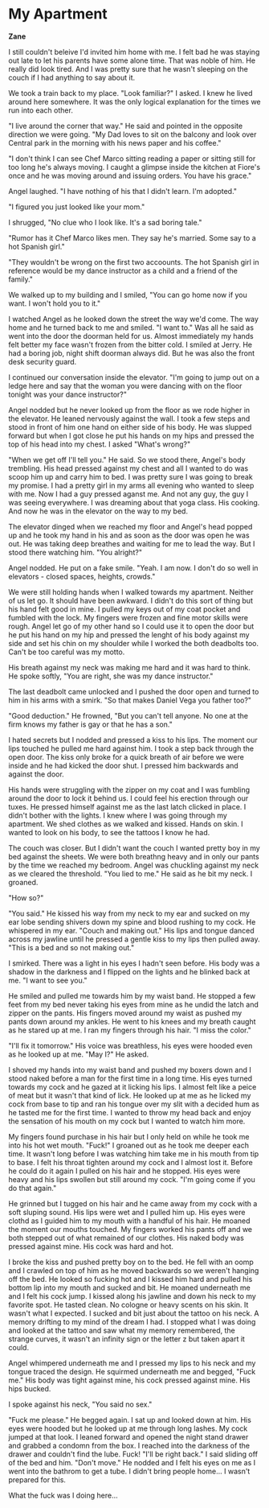 # My Apartment

**Zane**

I still couldn't beleive I'd invited him home with me.  I felt bad he was staying out late to let his parents have some alone time.  That was noble of him. He really did look tired.  And I was pretty sure that he wasn't sleeping on the couch if I had anything to say about it.

We took a train back to my place.  "Look familiar?"  I asked.  I knew he lived around here somewhere.  It was the only logical explanation for the times we run into each other.

"I live around the corner that way."  He said and pointed in the opposite direction we were going.  "My Dad loves to sit on the balcony and look over Central park in the morning with his news paper and his coffee."

"I don't think I can see Chef Marco sitting reading a paper or sitting still for too long he's always moving.  I caught a glimpse inside the kitchen at Fiore's once and he was moving around and issuing orders.  You have his grace."

Angel laughed.  "I have nothing of his that I didn't learn.  I'm adopted."

"I figured you just looked like your mom."

I shrugged, "No clue who I look like.  It's a sad boring tale."

"Rumor has it Chef Marco likes men.  They say he's married.  Some say to a hot Spanish girl."

"They wouldn't be wrong on the first two accoounts.  The hot Spanish girl in reference would be my dance instructor as a child and a friend of the family."

We walked up to my building and I smiled, "You can go home now if you want.  I won't hold you to it."

I watched Angel as he looked down the street the way we'd come.  The way home and he turned back to me and smiled.  "I want to."  Was all he said as went into the door the doorman held for us.  Almost immediately my hands felt better my face wasn't frozen from the bitter cold.  I smiled at Jerry.  He had a boring job, night shift doorman always did.  But he was also the front desk security guard.

I continued our conversation inside the elevator.  "I'm going to jump out on a ledge here and say that the woman you were dancing with on the floor tonight was your dance instructor?"

Angel nodded but he never looked up from the floor as we rode higher in the elevator.  He leaned nervously against the wall.  I took a few steps and stood in front of him one hand on either side of his body.  He was slupped forward but when I got close he put his hands on my hips and pressed the top of his head into my chest.  I asked "What's wrong?"

"When we get off I'll tell you."  He said.  So we stood there, Angel's body trembling.  His head pressed against my chest and all I wanted to do was scoop him up and carry him to bed.  I was pretty sure I was going to break my promise.  I had a pretty girl in my arms all evening who wanted to sleep with me.  Now I had a guy pressed aganst me.  And not any guy, the guy I was seeing everywhere.  I was dreaming about that yoga class.  His cooking.  And now he was in the elevator on the way to my bed.

The elevator dinged when we reached my floor and Angel's head popped up and he took my hand in his and as soon as the door was open he was out.  He was taking deep breathes and waiting for me to lead the way.  But I stood there watching him.  "You alright?"

Angel nodded.  He put on a fake smile.  "Yeah.  I am now.  I don't do so well in elevators - closed spaces, heights, crowds."

We were still holding hands when I walked towards my apartment.  Neither of us let go.  It should have been awkward.  I didn't do this sort of thing but his hand felt good in mine.  I pulled my keys out of my coat pocket and fumbled with the lock.  My fingers were frozen and fine motor skills were rough.  Angel let go of my other hand so I could use it to open the door but he put his hand on my hip and pressed the lenght of his body against my side and set his chin on my shoulder while I worked the both deadbolts too.  Can't be too careful was my motto.

His breath against my neck was making me hard and it was hard to think.  He spoke softly, "You are right, she was my dance instructor."

The last deadbolt came unlocked and I pushed the door open and turned to him in his arms with a smirk.  "So that makes Daniel Vega you father too?"

"Good deduction."  He frowned, "But you can't tell anyone.  No one at the firm knows my father is gay or that he has a son."

I hated secrets but I nodded and pressed a kiss to his lips.  The moment our lips touched he pulled me hard against him.  I took a step back through the open door.  The kiss only broke for a quick breath of air before we were inside and he had kicked the door shut.  I pressed him backwards and against the door.

His hands were struggling with the zipper on my coat and I was fumbling around the door to lock it behind us.  I could feel his erection through our tuxes.  He pressed himself against me as the last latch clicked in place. I didn't bother with the lights.  I knew where I was going through my apartment.  We shed clothes as we walked and kissed.  Hands on skin.  I wanted to look on his body, to see the tattoos I know he had.

The couch was closer.  But I didn't want the couch I wanted pretty boy in my bed against the sheets.  We were both breathng heavy and in only our pants by the time we reached my bedroom.  Angel was chuckling against my neck as we cleared the threshold.  "You lied to me."  He said as he bit my neck.  I groaned.

"How so?"

"You said."  He kissed his way from my neck to my ear and sucked on my ear lobe sending shivers down my spine and blood rushing to my cock.  He whispered in my ear.  "Couch and making out."  His lips and tongue danced across my jawline until he pressed a gentle kiss to my lips then pulled away.  "This is a bed and so not making out."

I smirked.  There was a light in his eyes I hadn't seen before.  His body was a shadow in the darkness and I flipped on the lights and he blinked back at me.  "I want to see you."

He smiled and pulled me towards him by my waist band.  He stopped a few feet from my bed never taking his eyes from mine as he undid the latch and zipper on the pants.  His fingers moved around my waist as pushed my pants down around my ankles.  He went to his knees and my breath caught as he stared up at me.  I ran my fingers through his hair.  "I miss the color."

"I'll fix it tomorrow."  His voice was breathless, his eyes were hooded even as he looked up at me.  "May I?"  He asked.

I shoved my hands into my waist band and pushed my boxers down and I stood naked before a man for the first time in a long time.  His eyes turned towards my cock and he gazed at it licking his lips.  I almost felt like a peice of meat but it wasn't that kind of lick.  He looked up at me as he licked my cock from base to tip and ran his tongue over my slit with a decided hum as he tasted me for the first time.  I wanted to throw my head back and enjoy the sensation of his mouth on my cock but I wanted to watch him more.

My fingers found purchase in his hair but I only held on while he took me into his hot wet mouth.  "Fuck!" I groaned out as he took me deeper each time.  It wasn't long before I was watching him take me in his mouth from tip to base.  I felt his throat tighten around my cock and I almost lost it.  Before he could do it again I pulled on his hair and he stopped.  His eyes were heavy and his lips swollen but still around my cock.  "I'm going come if you do that again."

He grinned but I tugged on his hair and he came away from my cock with a soft sluping sound.  His lips were wet and I pulled him up.  His eyes were clothd as I guided him to my mouth with a handful of his hair.  He moaned the moment our mouths touched.  My fingers worked his pants off and we both stepped out of what remained of our clothes.  His naked body was pressed against mine.  His cock was hard and hot.

I broke the kiss and pushed pretty boy on to the bed.  He fell with an oomp and I crawled on top of him as he moved backwards so we weren't hanging off the bed.  He looked so fucking hot and I kissed him hard and pulled his bottom lip into my mouth and sucked and bit.  He moaned underneath me and I felt his cock jump.  I kissed along his jawline and down his neck to my favorite spot.  He tasted clean.  No cologne or heavy scents on his skin.  It wasn't what I expected.  I sucked and bit just about the tattoo on his neck.  A memory drifting to my mind of the dream I had.  I stopped what I was doing and looked at the tattoo and saw what my memory remembered, the strange curves, it wasn't an infinity sign or the letter z but taken apart it could.

Angel whimpered underneath me and I pressed my lips to his neck and my tongue traced the design.  He squirmed underneath me and begged, "Fuck me."  His body was tight against mine, his cock pressed against mine.  His hips bucked.

I spoke against his neck, "You said no sex."

"Fuck me please."  He begged again.  I sat up and looked down at him.  His eyes were hooded but he looked up at me through long lashes. My cock jumped at that look.  I leaned forward and opened the night stand drawer and grabbed a condomn from the box.  I reached into the darkness of the drawer and couldn't find the lube.  Fuck!  "I'll be right back." I said sliding off of the bed and him.  "Don't move."  He nodded and I felt his eyes on me as I went into the bathrom to get a tube.  I didn't bring people home... I wasn't prepared for this.

What the fuck was I doing here...
